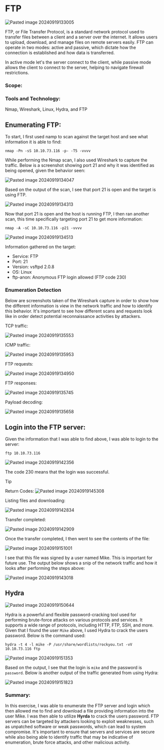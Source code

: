 # FTP 

![Pasted image 20240919133005](https://github.com/user-attachments/assets/a0751fbc-f431-40a3-aab8-7570c72c9f0f)

FTP, or File Transfer Protocol, is a standard network protocol used to transfer files between a client and a server over the internet. It allows users to upload, download, and manage files on remote servers easily. FTP can operate in two modes: active and passive, which dictate how the connection is established and how data is transferred.

In active mode let's the server connect to the client, while passive mode allows the client to connect to the server, helping to navigate firewall restrictions.

### Scope:


### Tools and Technology:
Nmap, Wireshark, Linux, Hydra, and FTP

## Enumerating FTP:

To start, I first used namp to scan against the target host and see what information it is able to find:

```
nmap -Pn -sS 10.10.73.116 -p- -T5 -vvvv 
```

While performing the Nmap scan, I also used Wireshark to capture the traffic. Below is a screenshot showing port 21 and why it was identified as being opened, given the behavior seen:

![Pasted image 20240919134047](https://github.com/user-attachments/assets/8c887aa2-2452-4beb-ac6f-6a2ef84e9a0e)

Based on the output of the scan, I see that port 21 is open and the target is using FTP. 

![Pasted image 20240919134313](https://github.com/user-attachments/assets/62c0580c-e92a-4386-af16-1ef9bfdb154e)

Now that port 21 is open and the host is running FTP, I then ran another scan, this time specifically targeting port 21 to get more information:

```
nmap -A -sC 10.10.73.116 -p21 -vvvv 
```

![Pasted image 20240919134513](https://github.com/user-attachments/assets/5d5dc7c8-4375-452b-811b-07d8d7a6e53b)

Information gathered on the target:

+ Service: FTP
+ Port: 21
+ Version: vsftpd 2.0.8
+ OS: Linux
+ ftp-anon: Anonymous FTP login allowed (FTP code 230)

### Enumeration Detection

Below are screenshots taken of the Wireshark capture in order to show how the different information is view in the network traffic and how to identify this behavior. It's important to see how different scans and requests look like in order detect potential reconnaissance activities by attackers. 

TCP traffic:

![Pasted image 20240919135553](https://github.com/user-attachments/assets/29ca822e-99b7-47a6-9257-5369bf7e7157)

ICMP traffic:
 
![Pasted image 20240919135953](https://github.com/user-attachments/assets/74317e5e-faee-4cbc-a530-f7fcb15633b6)

FTP requests:

![Pasted image 20240919134950](https://github.com/user-attachments/assets/302295c9-4e87-4432-a6cb-528f834f8199)

FTP responses:

![Pasted image 20240919135745](https://github.com/user-attachments/assets/8564b1e5-dd23-4633-abdd-da473d5c6fd9)

Payload decoding:

![Pasted image 20240919135658](https://github.com/user-attachments/assets/d3dc2e13-7626-4077-a3a5-0c3df12c530f)


## Login into the FTP server:

Given the information that I was able to find above, I was able to login to the server:

```
ftp 10.10.73.116
```

![Pasted image 20240919142356](https://github.com/user-attachments/assets/e855ceba-0192-4761-9973-2ec2bca56bf6)

The code 230 means that the login was successful. 

> [!TIP]
> Return Codes:
> ![Pasted image 20240919145308](https://github.com/user-attachments/assets/6d06febd-dff7-41f6-a55d-16265d563220)

Listing files and downloading:

![Pasted image 20240919142834](https://github.com/user-attachments/assets/cec12814-61b1-4ae6-a2fb-07af24704a03)

Transfer completed:

![Pasted image 20240919142909](https://github.com/user-attachments/assets/814cf631-344e-43cf-b848-4162ab89037a)

Once the transfer completed, I then went to see the contents of the file:

![Pasted image 20240919151001](https://github.com/user-attachments/assets/c0ba9c2a-3aff-44f5-9759-e611ec0115e3)

I see that this file was signed by a user named Mike. This is important for future use. The output below shows a snip of the network traffic and how it looks after performing the steps above:

![Pasted image 20240919143018](https://github.com/user-attachments/assets/3e308adc-df69-4881-a509-f6bfa7527b99)

## Hydra

![Pasted image 20240919150644](https://github.com/user-attachments/assets/371e9ac5-d187-4ff3-9d79-0d114e150b76)

Hydra is a powerful and flexible password-cracking tool used for performing brute-force attacks on various protocols and services. It supports a wide range of protocols, including HTTP, FTP, SSH, and more. Given that I found the user `Mike` above, I used Hydra to crack the users password. Below is the command used:

```
hydra -t 4 -l mike -P /usr/share/wordlists/rockyou.txt -vV 10.10.73.116 ftp
```

![Pasted image 20240919151353](https://github.com/user-attachments/assets/a112df38-e363-4b65-9d35-a45b4757b55b)

Based on the output, I see that the login is `mike` and the password is `password`. Below is another output of the traffic generated from using Hydra:

![Pasted image 20240919151823](https://github.com/user-attachments/assets/6f8bc2df-2b1c-482f-9b55-8e1718c28946)

### Summary:

In this exercise, I was able to enumerate the FTP server and login which then allowed me to find and download a file providing information into the user Mike. I was then able to utilize **Hyrda** to crack the users password. FTP servers can be targeted by attackers looking to exploit weaknesses, such as unpatched software or weak passwords, which can lead to system compromise. It's important to ensure that servers and services are secure while also being able to identify traffic that may be indicative of enumeration, brute force attacks, and other malicious activity. 


